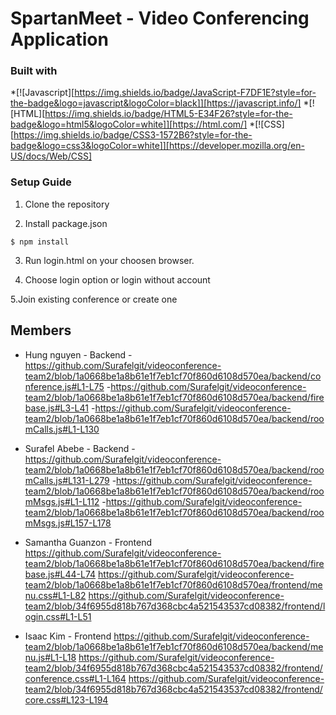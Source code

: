 # SpartanMeet - Video Conferencing Application


### Built with

*[![Javascript][https://img.shields.io/badge/JavaScript-F7DF1E?style=for-the-badge&logo=javascript&logoColor=black]][https://javascript.info/]
*[![HTML][https://img.shields.io/badge/HTML5-E34F26?style=for-the-badge&logo=html5&logoColor=white]][https://html.com/]
*[![CSS][https://img.shields.io/badge/CSS3-1572B6?style=for-the-badge&logo=css3&logoColor=white]][https://developer.mozilla.org/en-US/docs/Web/CSS]

### Setup Guide

1. Clone the repository 

2. Install package.json
```
$ npm install
```

3. Run login.html on your choosen browser.

4. Choose login option or login without account

5.Join existing conference or create one

## Members
- Hung nguyen - Backend 
     -https://github.com/Surafelgit/videoconference-team2/blob/1a0668be1a8b61e1f7eb1cf70f860d6108d570ea/backend/conference.js#L1-L75
     -https://github.com/Surafelgit/videoconference-team2/blob/1a0668be1a8b61e1f7eb1cf70f860d6108d570ea/backend/firebase.js#L3-L41
     -https://github.com/Surafelgit/videoconference-team2/blob/1a0668be1a8b61e1f7eb1cf70f860d6108d570ea/backend/roomCalls.js#L1-L130
- Surafel Abebe - Backend
     -https://github.com/Surafelgit/videoconference-team2/blob/1a0668be1a8b61e1f7eb1cf70f860d6108d570ea/backend/roomCalls.js#L131-L279
     -https://github.com/Surafelgit/videoconference-team2/blob/1a0668be1a8b61e1f7eb1cf70f860d6108d570ea/backend/roomMsgs.js#L1-L112
     -https://github.com/Surafelgit/videoconference-team2/blob/1a0668be1a8b61e1f7eb1cf70f860d6108d570ea/backend/roomMsgs.js#L157-L178
     
- Samantha Guanzon - Frontend
      https://github.com/Surafelgit/videoconference-team2/blob/1a0668be1a8b61e1f7eb1cf70f860d6108d570ea/backend/firebase.js#L44-L74
      https://github.com/Surafelgit/videoconference-team2/blob/1a0668be1a8b61e1f7eb1cf70f860d6108d570ea/frontend/menu.css#L1-L82
      https://github.com/Surafelgit/videoconference-team2/blob/34f6955d818b767d368cbc4a521543537cd08382/frontend/login.css#L1-L51
- Isaac Kim - Frontend
      https://github.com/Surafelgit/videoconference-team2/blob/1a0668be1a8b61e1f7eb1cf70f860d6108d570ea/backend/menu.js#L1-L18
      https://github.com/Surafelgit/videoconference-team2/blob/34f6955d818b767d368cbc4a521543537cd08382/frontend/conference.css#L1-L164
      https://github.com/Surafelgit/videoconference-team2/blob/34f6955d818b767d368cbc4a521543537cd08382/frontend/core.css#L123-L194
     




